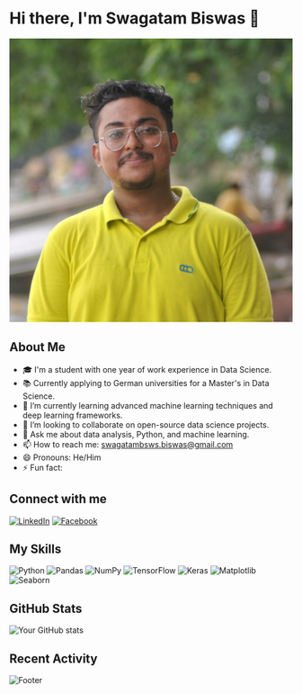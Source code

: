 # Hi there, I'm Swagatam Biswas 👋

![Header](https://github.com/Snomo1/Snomo1/blob/main/Riki.jpg?raw=true)

## About Me
- 🎓 I'm a student with one year of work experience in Data Science.
- 📚 Currently applying to German universities for a Master's in Data Science.
- 🌱 I’m currently learning advanced machine learning techniques and deep learning frameworks.
- 👯 I’m looking to collaborate on open-source data science projects.
- 💬 Ask me about data analysis, Python, and machine learning.
- 📫 How to reach me: swagatambsws.biswas@gmail.com
- 😄 Pronouns: He/Him
- ⚡ Fun fact: 

## Connect with me
[![LinkedIn](https://img.shields.io/badge/LinkedIn-blue?style=flat&logo=linkedin)](https://www.linkedin.com/in/swagatambiswas747/)
[![Facebook](https://img.shields.io/badge/Facebook-blue?style=flat&logo=facebook)](https://www.facebook.com/riki747)

## My Skills
![Python](https://img.shields.io/badge/Python-black?style=flat&logo=python)
![Pandas](https://img.shields.io/badge/Pandas-black?style=flat&logo=pandas)
![NumPy](https://img.shields.io/badge/NumPy-black?style=flat&logo=numpy)
![TensorFlow](https://img.shields.io/badge/TensorFlow-black?style=flat&logo=tensorflow)
![Keras](https://img.shields.io/badge/Keras-black?style=flat&logo=keras)
![Matplotlib](https://img.shields.io/badge/Matplotlib-black?style=flat&logo=matplotlib)
![Seaborn](https://img.shields.io/badge/Seaborn-black?style=flat&logo=seaborn)

## GitHub Stats
![Your GitHub stats](https://github-readme-stats.vercel.app/api?username=Snomo1&show_icons=true&hide_border=true)

## Recent Activity
<!--START_SECTION:activity-->
<!--END_SECTION:activity-->

![Footer](https://your-image-url.com/footer.png)
